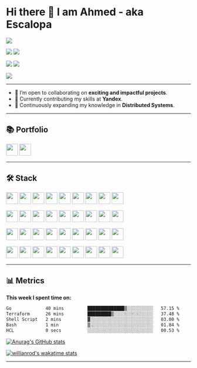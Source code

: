 # Hi there 👋 I am Ahmed - aka Escalopa

[<img src="https://komarev.com/ghpvc/?username=escalopa&label=Views&color=blue&style=flat" />][github]

[![](https://img.shields.io/youtube/channel/views/UCTRWpJE0OTZDasrGDgK3Klw?color=red&label=YouTube&logo=youtube&style=flat)][youtube]
[![](https://img.shields.io/youtube/channel/subscribers/UCTRWpJE0OTZDasrGDgK3Klw?color=red&label=Subscribers&logo=youtube&style=flat)][youtube]

[![](https://img.shields.io/stackexchange/stackoverflow/r/14295533?color=yellow&logo=stackoverflow&label=Reputation)][stackoverflow]
[![](https://img.shields.io/badge/dynamic/json?style=flat&color=%23ffa116&label=Solved&query=solvedOverTotal&url=https%3A%2F%2Fleetcode-badge.vercel.app%2Fapi%2Fusers%2Fescalopa&logo=leetcode&logoColor=yellow)][leetcode]

[![](https://wakatime.com/badge/user/965e81db-2a88-4564-b236-537c4a901130.svg)][wakatime]

--- 

- 👯 I’m open to collaborating on **exciting and impactful projects**.
- 🔭 Currently contributing my skills at **Yandex**.
- 🌱 Continuously expanding my knowledge in **Distributed Systems**.

--- 

## 📚 Portfolio

[<img height="32" width="32" src="https://cdn.simpleicons.org/blogger"/>][blog]
[<img height="32" width="32" src="https://cdn.simpleicons.org/telegram"/>][blogtg]

---

## 🛠 Stack

[<img height="32" width="32" src="https://cdn.simpleicons.org/go"/>][go]
[<img height="32" width="32" src="https://cdn.simpleicons.org/solidity"/>][solidity]
[<img height="32" width="32" src="https://cdn.simpleicons.org/typescript"/>][typescript]
[<img height="32" width="32" src="https://cdn.simpleicons.org/javascript"/>][javascript]
[<img height="32" width="32" src="https://cdn.simpleicons.org/python"/>][python]
[<img height="32" width="32" src="https://cdn.simpleicons.org/ruby"/>][ruby]
[<img height="32" width="32" src="https://cdn.simpleicons.org/rust"/>][rust]
[<img height="32" width="32" src="https://cdn.simpleicons.org/gnubash"/>][gnubash]
[<img height="32" width="32" src="https://cdn.simpleicons.org/git"/>][git]

[<img height="32" width="32" src="https://cdn.simpleicons.org/postgresql"/>][postgresql]
[<img height="32" width="32" src="https://cdn.simpleicons.org/redis"/>][redis]
[<img height="32" width="32" src="https://cdn.simpleicons.org/clickhouse"/>][clickhouse]
[<img height="32" width="32" src="https://cdn.simpleicons.org/scylladb"/>][scylladb]
[<img height="32" width="32" src="https://cdn.simpleicons.org/mongodb"/>][mongodb]
[<img height="32" width="32" src="https://cdn.simpleicons.org/apachecassandra"/>][apachecassandra]
[<img height="32" width="32" src="https://cdn.simpleicons.org/neo4j"/>][neo4j]
[<img height="32" width="32" src="https://cdn.simpleicons.org/cockroachlabs"/>][cockroachlabs]
[<img height="32" width="32" src="https://cdn.simpleicons.org/ceph"/>][ceph]

[<img height="32" width="32" src="https://cdn.simpleicons.org/kubernetes"/>][kubernetes]
[<img height="32" width="32" src="https://cdn.simpleicons.org/docker"/>][docker]
[<img height="32" width="32" src="https://cdn.simpleicons.org/etcd"/>][etcd]
[<img height="32" width="32" src="https://cdn.simpleicons.org/apachekafka"/>][apachekafka]
[<img height="32" width="32" src="https://cdn.simpleicons.org/rabbitmq"/>][rabbitmq]
[<img height="32" width="32" src="https://cdn.simpleicons.org/natsdotio"/>][natsdotio]
[<img height="32" width="32" src="https://cdn.simpleicons.org/vault"/>][vault]
[<img height="32" width="32" src="https://cdn.simpleicons.org/terraform"/>][terraform]
[<img height="32" width="32" src="https://cdn.simpleicons.org/nginx"/>][nginx]

[<img height="32" width="32" src="https://cdn.simpleicons.org/amazonwebservices"/>][amazonwebservices]
[<img height="32" width="32" src="https://cdn.simpleicons.org/googlecloud"/>][googlecloud]
[<img height="32" width="32" src="https://cdn.simpleicons.org/yandexcloud"/>][yandexcloud]
[<img height="32" width="32" src="https://cdn.simpleicons.org/prometheus"/>][prometheus]
[<img height="32" width="32" src="https://cdn.simpleicons.org/grafana"/>][grafana]
[<img height="32" width="32" src="https://cdn.simpleicons.org/graylog"/>][graylog]
[<img height="32" width="32" src="https://cdn.simpleicons.org/jaeger"/>][jaeger]
[<img height="32" width="32" src="https://cdn.simpleicons.org/opentelemetry"/>][opentelemetry]
[<img height="32" width="32" src="https://cdn.simpleicons.org/linux"/>][linux]

---

## 📊 Metrics

**This week I spent time on:**

<!--START_SECTION:waka-->

```txt
Go             40 mins         ██████████████▒░░░░░░░░░░   57.15 %
Terraform      26 mins         █████████▒░░░░░░░░░░░░░░░   37.48 %
Shell Script   2 mins          ▓░░░░░░░░░░░░░░░░░░░░░░░░   03.00 %
Bash           1 min           ▒░░░░░░░░░░░░░░░░░░░░░░░░   01.84 %
HCL            0 secs          ░░░░░░░░░░░░░░░░░░░░░░░░░   00.53 %
```

<!--END_SECTION:waka-->


[![Anurag's GitHub stats](https://github-readme-stats.vercel.app/api?username=escalopa&theme=react&show_icons=true&count_private=true&custom_title=Github%20Status)](https://github.com/anuraghazra/github-readme-stats)

[![willianrod's wakatime stats](https://github-readme-stats.vercel.app/api/wakatime?username=escalopa&layout=compact&theme=react&custom_title=Wakatime%20All%20Time%20Stats&langs_count=8)](https://github.com/anuraghazra/github-readme-stats)

---

<!-- Coding -->

[go]: https://go.dev/
[solidity]: https://docs.soliditylang.org/
[typescript]: https://www.typescriptlang.org/
[javascript]: https://developer.mozilla.org/en-US/docs/Web/JavaScript
[python]: https://www.python.org/
[ruby]: https://www.ruby-lang.org/
[rust]: https://www.rust-lang.org/
[gnubash]: https://www.gnu.org/software/bash/
[git]: https://git-scm.com/

[postgresql]: https://www.postgresql.org/
[redis]: https://redis.io/
[clickhouse]: https://clickhouse.com/
[scylladb]: https://www.scylladb.com/
[mongodb]: https://www.mongodb.com/
[apachecassandra]: https://cassandra.apache.org/
[neo4j]: https://neo4j.com/
[cockroachlabs]: https://www.cockroachlabs.com/
[ceph]: https://ceph.io/en/

[kubernetes]: https://kubernetes.io/
[docker]: https://www.docker.com/
[etcd]: https://etcd.io/
[apachekafka]: https://kafka.apache.org/
[rabbitmq]: https://www.rabbitmq.com/
[natsdotio]: https://nats.io/
[vault]: https://www.vaultproject.io/
[terraform]: https://www.terraform.io/
[nginx]: https://nginx.org/
[amazonwebservices]: https://aws.amazon.com/

[googlecloud]: https://cloud.google.com/
[yandexcloud]: https://cloud.yandex.com/
[prometheus]: https://prometheus.io/
[grafana]: https://grafana.com/
[graylog]: https://www.graylog.org/
[jaeger]: https://www.jaegertracing.io/
[opentelemetry]: https://opentelemetry.io/
[linux]: https://www.kernel.org/

<!-- Social --> 

[github]: https://github.com/escalopa
[youtube]: https://youtube.com/@escalopa
[blog]: https://escalopa.com
[blogtg]: https://t.me/escalopa_blog
[stackoverflow]: https://stackoverflow.com/users/14295533/escapola
[leetcode]: https://leetcode.com/escalopa/
[wakatime]: https://wakatime.com/@escalopa
